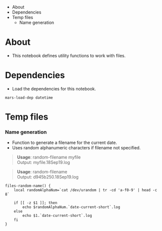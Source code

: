 <!-- MarkdownTOC -->

- About
- Dependencies
- Temp files
    - Name generation

<!-- /MarkdownTOC -->

# About
- This notebook defines utility functions to work with files.

# Dependencies
- Load the dependencies for this notebook.

```shell
mars-load-dep datetime
```

# Temp files
### Name generation
- Function to generate a filename for the current date.
- Uses random alphanumeric characters if filename not specified.

>**Usage**: random-filename myfile <br>
Output: myfile.18Sep19.log

>**Usage**: random-filename <br>
Output: d945b250.18Sep19.log

```shell
files-random-name() {
    local randomAlphaNum=`cat /dev/urandom | tr -cd 'a-f0-9' | head -c 8`

    if [[ -z $1 ]]; then
        echo $randomAlphaNum.`date-current-short`.log
    else
        echo $1.`date-current-short`.log
    fi
}
```
